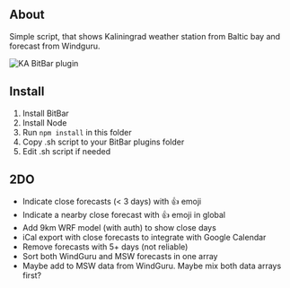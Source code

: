 ## About ##

Simple script, that shows Kaliningrad weather station from Baltic bay and forecast from Windguru.

![KA BitBar plugin](https://cloud.githubusercontent.com/assets/2384694/14348686/8234f2cc-fcbe-11e5-87ed-317d8c28b3cd.jpg)

## Install ##

1. Install BitBar
2. Install Node
3. Run `npm install` in this folder
4. Copy .sh script to your BitBar plugins folder
5. Edit .sh script if needed

## 2DO ##

* Indicate close forecasts (< 3 days) with :thumbsup: emoji
* Indicate a nearby close forecast with :thumbsup: emoji in global
* Add 9km WRF model (with auth) to show close days
* iCal export with close forecasts to integrate with Google Calendar
* Remove forecasts with 5+ days (not reliable)
* Sort both WindGuru and MSW forecasts in one array
* Maybe add to MSW data from WindGuru. Maybe mix both data arrays first?